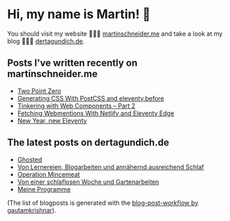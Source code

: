 # Hi, my name is Martin! 👋 
You should visit my website 👨🏼‍💻  [martinschneider.me](https://martinschneider.me) and take a look at my blog 🤷🏼‍♂️ [dertagundich.de](https://www.dertagundich.de).

## Posts I've written recently on martinschneider.me
<!-- MSME-POST-LIST:START -->
- [Two Point Zero](https://martinschneider.me/articles/two-point-zero/)
- [Generating CSS With PostCSS and eleventy.before](https://martinschneider.me/articles/generating-css-with-postcss-and-eleventy-before/)
- [Tinkering with Web Components – Part 2](https://martinschneider.me/articles/tinkering-with-web-components-part-2/)
- [Fetching Webmentions With Netlify and Eleventy Edge](https://martinschneider.me/articles/fetching-webmentions-with-netlify-and-eleventy-edge/)
- [New Year, new Eleventy](https://martinschneider.me/articles/new-year-new-eleventy/)
<!-- MSME-POST-LIST:END -->

## The latest posts on dertagundich.de
<!-- DTUI-POST-LIST:START -->
- [Ghosted](https://www.dertagundich.de/blog/2023/11/ghosted)
- [Von Lernereien, Blogarbeiten und annähernd ausreichend Schlaf](https://www.dertagundich.de/blog/2023/11/von-lernereien-blogarbeiten-und-annahernd-ausreichend-schlaf)
- [Operation Mincemeat](https://www.dertagundich.de/blog/2023/11/operation-mincemeat)
- [Von einer schlaflosen Woche und Gartenarbeiten](https://www.dertagundich.de/blog/2023/11/von-einer-schlaflosen-woche-und-gartenarbeiten)
- [Meine Programme](https://www.dertagundich.de/blog/2023/11/meine-programme)
<!-- DTUI-POST-LIST:END -->

(The list of blogposts is generated with the [blog-post-workflow by gautamkrishnar](https://github.com/gautamkrishnar/blog-post-workflow)).
